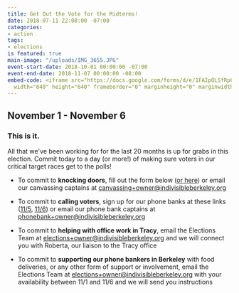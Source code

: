 ```yaml
---
title: Get Out the Vote for the Midterms!
date: 2018-07-11 22:08:00 -07:00
categories:
- action
tags:
- elections
is featured: true
main-image: "/uploads/IMG_3655.JPG"
event-start-date: 2018-10-01 00:00:00 -07:00
event-end-date: 2018-11-07 00:00:00 -08:00
embed-code: <iframe src="https://docs.google.com/forms/d/e/1FAIpQLSfRpCQiXRmmM-fp57LYvnvOQSlfoedWDJLTBna5B14ovCAzyA/viewform?embedded=true"
  width="640" height="640" frameborder="0" marginheight="0" marginwidth="0">Loading...</iframe>
---
```


## November 1 - November 6

### This is it.

All that we've been working for for the last 20 months is up for grabs in this election. Commit today to a day (or more!) of making sure voters in our critical target races get to the polls!

- To commit to **knocking doors**, fill out the form below ([or here](https://docs.google.com/forms/d/e/1FAIpQLSfRpCQiXRmmM-fp57LYvnvOQSlfoedWDJLTBna5B14ovCAzyA/viewform)) or email our canvassing captains at [canvassing+owner@indivisibleberkeley.org](mailto:canvassing+owner@indivisibleberkeley.org)

- To commit to **calling voters**, sign up for our phone banks at these links ([11/5](https://docs.google.com/forms/d/e/1FAIpQLSdQPXXGRh2weQ3-7BV4uwMdqdbVnKTBa3EC8so_tD7qKqp5Fw/viewform), [11/6](https://docs.google.com/forms/d/e/1FAIpQLSevVKvLl-TirfEoXhPsyGgmHGnKFBFJ-6hhXcfWv2bw6YqppA/viewform)) or email our phone bank captains at [phonebank+owner@indivisibleberkeley.org](mailto:phonebank+owner@indivisibleberkeley.org)

- To commit to **helping with office work in Tracy**, email the Elections Team at [elections+owner@indivisibleberkeley.org](mailto:elections+owner@indivisibleberkeley.org) and we will connect you with Roberta, our liaison to the Tracy office

- To commit to **supporting our phone bankers in Berkeley** with food deliveries, or any other form of support or involvement, email the Elections Team at [elections+owner@indivisibleberkeley.org](mailto:elections+owner@indivisibleberkeley.org) with your availability between 11/1 and 11/6 and we will send you instructions